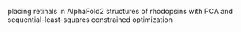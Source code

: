 placing retinals in AlphaFold2 structures of rhodopsins with PCA and sequential-least-squares constrained optimization
